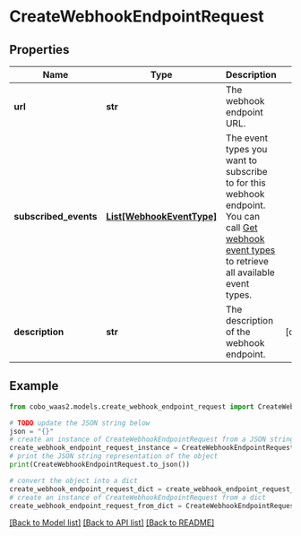 # CreateWebhookEndpointRequest


## Properties

Name | Type | Description | Notes
------------ | ------------- | ------------- | -------------
**url** | **str** | The webhook endpoint URL. | 
**subscribed_events** | [**List[WebhookEventType]**](WebhookEventType.md) | The event types you want to subscribe to for this webhook endpoint. You can call [Get webhook event types](/v2/api-references/developers--webhooks/get-webhook-event-types) to retrieve all available event types.  | 
**description** | **str** | The description of the webhook endpoint. | [optional] 

## Example

```python
from cobo_waas2.models.create_webhook_endpoint_request import CreateWebhookEndpointRequest

# TODO update the JSON string below
json = "{}"
# create an instance of CreateWebhookEndpointRequest from a JSON string
create_webhook_endpoint_request_instance = CreateWebhookEndpointRequest.from_json(json)
# print the JSON string representation of the object
print(CreateWebhookEndpointRequest.to_json())

# convert the object into a dict
create_webhook_endpoint_request_dict = create_webhook_endpoint_request_instance.to_dict()
# create an instance of CreateWebhookEndpointRequest from a dict
create_webhook_endpoint_request_from_dict = CreateWebhookEndpointRequest.from_dict(create_webhook_endpoint_request_dict)
```
[[Back to Model list]](../README.md#documentation-for-models) [[Back to API list]](../README.md#documentation-for-api-endpoints) [[Back to README]](../README.md)


